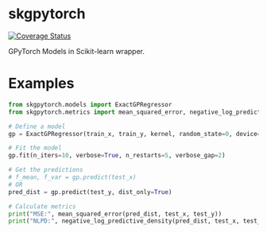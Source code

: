# skgpytorch
[![Coverage Status](https://coveralls.io/repos/github/patel-zeel/skgpytorch/badge.svg?branch=main)](https://coveralls.io/github/patel-zeel/skgpytorch?branch=main)

GPyTorch Models in Scikit-learn wrapper.

# Examples

```py
from skgpytorch.models import ExactGPRegressor
from skgpytorch.metrics import mean_squared_error, negative_log_predictive_density

# Define a model
gp = ExactGPRegressor(train_x, train_y, kernel, random_state=0, device="cpu")

# Fit the model
gp.fit(n_iters=10, verbose=True, n_restarts=5, verbose_gap=2)

# Get the predictions
# f_mean, f_var = gp.predict(test_x)
# OR
pred_dist = gp.predict(test_y, dist_only=True)

# Calculate metrics
print("MSE:", mean_squared_error(pred_dist, test_x, test_y))
print("NLPD:", negative_log_predictive_density(pred_dist, test_x, test_y))
```